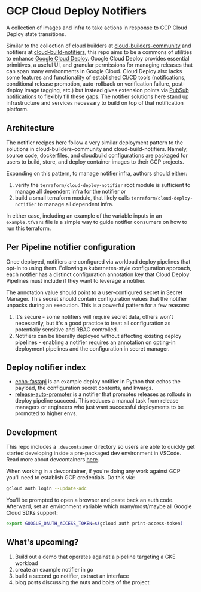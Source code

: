 # GCP Cloud Deploy Notifiers

A collection of images and infra to take actions in response to GCP Cloud Deploy
state transitions.

Similar to the collection of cloud builders at
[cloud-builders-community](https://github.com/GoogleCloudPlatform/cloud-builders-community)
and notifiers at
[cloud-build-notifiers](https://github.com/GoogleCloudPlatform/cloud-build-notifiers),
this repo aims to be a commons of utilities to enhance
[Google Cloud Deploy](https://cloud.google.com/deploy/docs/overview). Google
Cloud Deploy provides essential primitives, a useful UI, and granular permissions
for managing releases that can span many environments in Google Cloud. Cloud
Deploy also lacks some features and functionality of established CI/CD tools
(notifications, conditional release promotion, auto-rollback on verification failure,
post-deploy image tagging, etc.) but instead gives extension points via
[PubSub notifications](https://cloud.google.com/deploy/docs/subscribe-deploy-notifications)
to flexibly fill these gaps. The notifier solutions here stand up infrastructure
and services necessary to build on top of that notification platform.

## Architecture

The notifier recipes here follow a very similar deployment pattern to the solutions
in cloud-builders-community and cloud-build-notifiers. Namely, source code,
dockerfiles, and cloudbuild configurations are packaged for users to build, store,
and deploy container images to their GCP projects.

Expanding on this pattern, to manage notifier infra, authors should either:

1. verify the `terraform/cloud-deploy-notifier` root module is sufficient to
manage all dependent infra for the notifier or
2. build a small terraform module, that likely calls `terraform/cloud-deploy-notifier`
to manage all dependent infra.

In either case, including an example of the variable inputs in an `example.tfvars`
file is a simple way to guide notifier consumers on how to run this terraform.

## Per Pipeline notifier configuration

Once deployed, notifiers are configured via workload deploy pipelines that opt-in
to using them. Following a kubernetes-style configuration approach, each notifier
has a distinct configuration annotation key that Cloud Deploy Pipelines must
include if they want to leverage a notifier.

The annotation value should point to a user-configured secret in Secret Manager.
This secret should contain configuration values that the notifier unpacks during
an execution. This is a powerful pattern for a few reasons:

1. It's secure - some notifiers will require secret data, others won't necessarily, but it's a good practice to treat all configuration as potentially sensitive and RBAC controlled.
2. Notifiers can be liberally deployed without affecting existing deploy pipelines - enabling a notifier requires an annotation on opting-in deployment pipelines and the configuration in secret manager.

## Deploy notifier index

* [echo-fastapi](notifiers/echo-fastapi/) is an example deploy notifier in Python
that echos the payload, the configuration secret contents, and kwargs.
* [release-auto-promoter](notifiers/release-auto-promoter/) is a notifier that
promotes releases as rollouts in deploy pipeline succeed. This reduces a manual
task from release managers or engineers who just want successful deployments to
be promoted to higher envs.

## Development

This repo includes a `.devcontainer` directory so users are able to quickly get
started developing inside a pre-packaged dev environment in VSCode. Read
more about devcontainers [here](https://code.visualstudio.com/docs/devcontainers/containers).

When working in a devcontainer, if you're doing any work against GCP you'll need
to establish GCP credentials. Do this via:

```bash
gcloud auth login --update-adc
```

You'll be prompted to open a browser and paste back an auth code. Afterward, set
an environment variable which many/most/maybe all Google Cloud SDKs support:

```bash
export GOOGLE_OAUTH_ACCESS_TOKEN=$(gcloud auth print-access-token)
```

## What's upcoming?

1. Build out a demo that operates against a pipeline targeting a GKE workload
2. create an example notifier in go
3. build a second go notifier, extract an interface
4. blog posts discussing the nuts and bolts of the project
